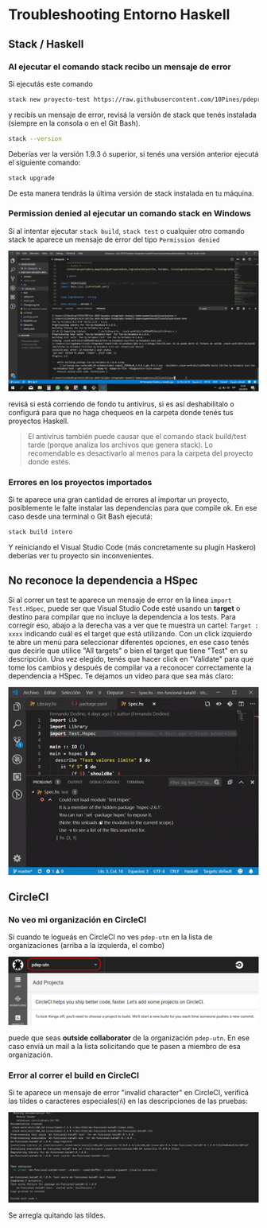 
# Troubleshooting Entorno Haskell

## Stack / Haskell

### Al ejecutar el comando stack recibo un mensaje de error

Si ejecutás este comando

```bash
stack new proyecto-test https://raw.githubusercontent.com/10Pines/pdepreludat/master/pdepreludat.hsfiles
```

y recibís un mensaje de error, revisá la versión de stack que tenés instalada (siempre en la consola o en el Git Bash).

```bash
stack --version
```

Deberías ver la versión 1.9.3 ó superior, si tenés una versión anterior ejecutá el siguiente comando:

```bash
stack upgrade
```

De esta manera tendrás la última versión de stack instalada en tu máquina.

### Permission denied al ejecutar un comando stack en Windows

Si al intentar ejecutar `stack build`, `stack test` o cualquier otro comando stack te aparece un mensaje de error del tipo `Permission denied`

![](../../images/troubleshooting/antivirus.png)

revisá si está corriendo de fondo tu antivirus, si es así deshabilitalo o configurá para que no haga chequeos en la carpeta donde tenés tus proyectos Haskell.

> El antivirus también puede causar que el comando stack build/test tarde (porque analiza los archivos que genera stack). Lo recomendable es desactivarlo al menos para la carpeta del proyecto donde estés.

### Errores en los proyectos importados

Si te aparece una gran cantidad de errores al importar un proyecto, posiblemente le falte instalar las dependencias para que compile ok. En ese caso desde una terminal o Git Bash ejecutá:

```bash
stack build intero
```

Y reiniciando el Visual Studio Code (más concretamente su plugin Haskero) deberías ver tu proyecto sin inconvenientes.

## No reconoce la dependencia a HSpec

Si al correr un test te aparece un mensaje de error en la línea `import Test.HSpec`, puede ser que Visual Studio Code esté usando un **target** o destino para compilar que no incluye la dependencia a los tests. Para corregir eso, abajo a la derecha vas a ver que te muestra un cartel: `Target : xxxx` indicando cuál es el target que está utilizando. Con un click izquierdo te abre un menú para seleccionar diferentes opciones, en ese caso tenés que decirle que utilice "All targets" o bien el target que tiene "Test" en su descripción. Una vez elegido, tenés que hacer click en "Validate" para que tome los cambios y después de compilar va a reconocer correctamente la dependencia a HSpec. Te dejamos un video para que sea más claro:

![](../../videos/haskell/haskellChangeTarget.gif)

## CircleCI

### No veo mi organización en CircleCI

Si cuando te logueás en CircleCI no ves `pdep-utn` en la lista de organizaciones (arriba a la izquierda, el combo)

![](../../images/troubleshooting/CircleCI-organization2.png)

puede que seas **outside collaborator** de la organización `pdep-utn`. En ese caso enviá un mail a la lista solicitando que te pasen a miembro de esa organización.

### Error al correr el build en CircleCI

Si te aparece un mensaje de error "invalid character" en CircleCI, verificá las tildes o caracteres especiales(`ñ`) en las descripciones de las pruebas:

![](../../images/troubleshooting/characterCircleCI.png)

Se arregla quitando las tildes.
